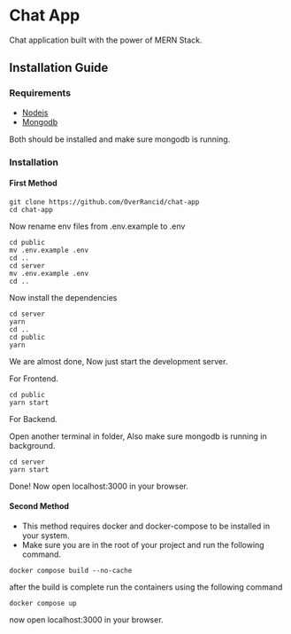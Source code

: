 # Chat App 
Chat application built with the power of MERN Stack.

## Installation Guide

### Requirements
- [Nodejs](https://nodejs.org/en/download)
- [Mongodb](https://www.mongodb.com/docs/manual/administration/install-community/)

Both should be installed and make sure mongodb is running.
### Installation

#### First Method
```shell
git clone https://github.com/OverRancid/chat-app
cd chat-app
```
Now rename env files from .env.example to .env
```shell
cd public
mv .env.example .env
cd ..
cd server
mv .env.example .env
cd ..
```

Now install the dependencies
```shell
cd server
yarn
cd ..
cd public
yarn
```
We are almost done, Now just start the development server.

For Frontend.
```shell
cd public
yarn start
```
For Backend.

Open another terminal in folder, Also make sure mongodb is running in background.
```shell
cd server
yarn start
```
Done! Now open localhost:3000 in your browser.

#### Second Method
- This method requires docker and docker-compose to be installed in your system.
- Make sure you are in the root of your project and run the following command.

```shell
docker compose build --no-cache
```
after the build is complete run the containers using the following command
```shell
docker compose up
```
now open localhost:3000 in your browser.
